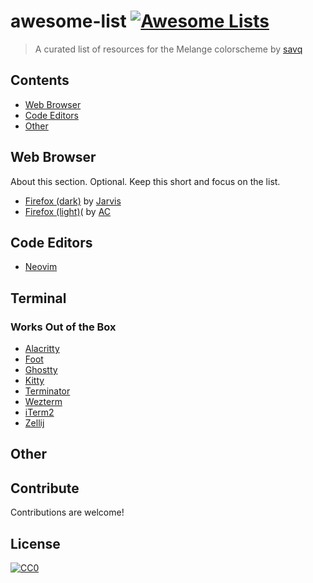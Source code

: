 # awesome-list [![Awesome Lists](https://srv-cdn.himpfen.io/badges/awesome-lists/awesomelists-flat.svg)](https://github.com/awesomelistsio/awesome)

> A curated list of resources for the Melange colorscheme by [savq](https://github.com/savq)

## Contents

- [Web Browser](#web-browser)
- [Code Editors](#code-editors)
- [Other](#Other)

## Web Browser

About this section. Optional. Keep this short and focus on the list.

- [Firefox (dark)](https://addons.mozilla.org/en-GB/firefox/addon/melange-theme/) by [Jarvis](https://addons.mozilla.org/en-GB/firefox/user/17518366/)
- [Firefox (light)](https://addons.mozilla.org/en-GB/firefox/user/13358296/)( by [AC](https://addons.mozilla.org/en-GB/firefox/user/13358296/)

## Code Editors
- [Neovim](https://github.com/savq/melange-nvim)
## Terminal
### Works Out of the Box
  - [Alacritty](https://github.com/alacritty/alacritty)
  - [Foot](https://codeberg.org/dnkl/foot)
  - [Ghostty](https://ghostty.org/docs)
  - [Kitty](https://github.com/kovidgoyal/kitty)
  - [Terminator](https://github.com/gnome-terminator/terminator)
  - [Wezterm](https://github.com/wez/wezterm)
  - [iTerm2](https://github.com/gnachman/iTerm2)
  - [Zellij](https://github.com/zellij-org/zellij)

## Other

## Contribute

Contributions are welcome!

## License

[![CC0](https://mirrors.creativecommons.org/presskit/buttons/88x31/svg/by-sa.svg)](http://creativecommons.org/licenses/by-sa/4.0/)
